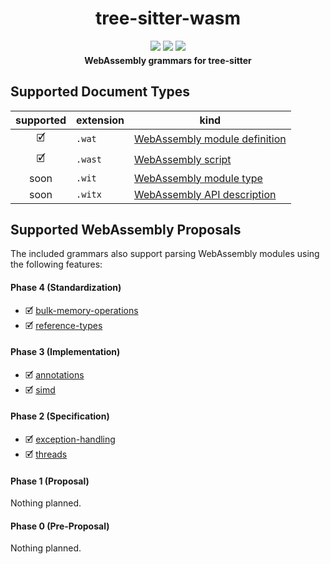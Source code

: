 <div align="center">
  <h1>tree-sitter-wasm</h1>
  <p style="margin-bottom: 0.5ex;">
    <a href="https://github.com/wasm-lsp/tree-sitter-wasm/actions"><img
        src="https://github.com/wasm-lsp/tree-sitter-wasm/workflows/main/badge.svg" /></a>
    <img src="https://img.shields.io/badge/eslint-checked-informational?logo=eslint" />
    <img src="https://img.shields.io/badge/prettier-formatted-informational?logo=prettier" />
  </p>
  <strong>WebAssembly grammars for tree-sitter</strong>
</div>

## Supported Document Types

| supported | extension | kind |
|:---------:|-----------|------|
| 🗹 | `.wat` | [WebAssembly module definition](https://github.com/WebAssembly/spec/tree/master/interpreter#s-expression-syntax) |
| 🗹 | `.wast` | [WebAssembly script](https://github.com/WebAssembly/spec/tree/master/interpreter#scripts) |
| soon | `.wit` | [WebAssembly module type](https://github.com/WebAssembly/module-types/blob/master/proposals/module-types/Overview.md) |
| soon | `.witx` | [WebAssembly API description](https://github.com/WebAssembly/WASI/blob/57744f48ec7d4e211d1542d1f56746b5cc1cf6a9/meetings/2019/WASI-09-12.md#meeting-notes) |

## Supported WebAssembly Proposals

The included grammars also support parsing WebAssembly modules using the following features:

#### Phase 4 (Standardization)

- 🗹 [bulk-memory-operations](https://github.com/WebAssembly/bulk-memory-operations)
- 🗹 [reference-types](https://github.com/WebAssembly/reference-types)

#### Phase 3 (Implementation)

- 🗹 [annotations](https://github.com/WebAssembly/annotations)
- 🗹 [simd](https://github.com/WebAssembly/simd)

#### Phase 2 (Specification)

- 🗹 [exception-handling](https://github.com/WebAssembly/exception-handling)
- 🗹 [threads](https://github.com/WebAssembly/threads)

#### Phase 1 (Proposal)

Nothing planned.

#### Phase 0 (Pre-Proposal)

Nothing planned.
